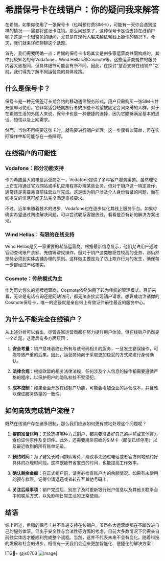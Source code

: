 # 希腊保号卡在线销户：你的疑问我来解答

在希腊，如果你使用了一张保号卡（也叫预付费SIM卡），可能有一天你会遇到这样的情况——需要将这张卡注销。那么问题来了，这种保号卡是否支持在线销户呢？这是一个很常见的疑问，尤其是在现代人越来越依赖线上操作的情况下。今天，我们就来详细聊聊这个话题。

首先，我们需要明确一点：希腊的保号卡市场其实是由多家运营商共同构成的。其中比较知名的有Vodafone、Wind Hellas和Cosmote等。这些运营商提供的服务内容大致相同，但具体细节可能会有所不同。因此，在探讨“是否支持在线销户”之前，我们得先了解不同运营商的具体政策。

## 什么是保号卡？

保号卡是一种无需签订长期合约的移动通信服务形式，用户只需购买一张SIM卡并充值即可使用。它非常适合短期旅行者或那些不希望被固定合同束缚的人群。对于在希腊生活的外国人来说，保号卡也是一种便捷的选择，因为它能够满足基本的通话、短信以及上网需求。

然而，当你不再需要这张卡时，就需要进行销户处理。这一步骤看似简单，但在实际操作中却可能存在一些障碍。

## 在线销户的可能性

### Vodafone：部分功能支持

作为希腊最大的电信运营商之一，Vodafone提供了多种客户服务渠道。虽然理论上它支持通过官方网站或手机应用程序办理某些业务，但对于销户这一特定操作，通常还是需要亲自前往营业厅完成。这是因为销户涉及个人身份验证的问题，而在线提交的信息可能无法完全满足审核要求。

不过，近年来随着技术的进步，Vodafone也在逐步优化其线上服务平台。如果你确实希望通过网络解决问题，可以尝试联系客服热线，看看是否有新的解决方案出现。

### Wind Hellas：有限的在线支持

Wind Hellas是另一家重要的希腊运营商。根据最新信息显示，他们允许用户通过官网查询账户余额、充值等常规操作，但对于销户这类敏感性较高的业务，则仍然坚持必须到实体店铺办理的原则。这样做主要是为了防止欺诈行为的发生，确保每一步都经过严格核实。

### Cosmote：传统模式为主

作为历史悠久的老牌运营商，Cosmote依然沿用了较为传统的管理模式。目前来看，无论是电话咨询还是网站访问，都无法直接实现销户请求。想要成功注销你的Cosmote保号卡，唯一的途径就是亲自带上有效证件前往最近的服务中心。

## 为什么不能完全在线销户？

从上述分析可以看出，尽管各家运营商都在努力提升用户体验，但在线销户仍然是一个难题。这背后有多方面原因：

1. **安全考量**：销户意味着终止所有与该号码相关的服务，一旦发生错误操作，可能导致严重的后果。因此，运营商倾向于采取更加稳妥的方式来进行身份确认。
   
2. **法律合规**：根据欧盟的相关法律法规，任何涉及个人信息的操作都需要遵循严格的程序，以保护用户的隐私权益不受侵犯。

3. **成本控制**：如果全面开放在线销户功能，可能会增加企业的运营成本，并且难以保证服务质量的一致性。

## 如何高效完成销户流程？

既然在线销户存在诸多限制，那么我们应该如何更有效地处理这个问题呢？

1. **提前准备材料**：无论选择哪种方式销户，都需要准备好自己的护照或其他官方身份证件原件及复印件。此外，还需要携带原始的SIM卡（即使已经停用）以及最近收到的所有账单记录。

2. **预约时间**：为了避免长时间排队等待，建议事先通过电话或者官方网站预约好具体的办理时间段。这样既能节省宝贵的时间，也能提高工作效率。

3. **确认剩余金额**：在正式销户前，请务必检查账户内的余额情况。如果有未使用的预存款项，记得申请退还或者转存至其他号码上。

4. **关注后续事项**：销户完成后，别忘了及时更新银行账户信息以及其他关联平台中的联系方式，以免影响日常生活的正常使用。

## 结语

综上所述，希腊的保号卡并不普遍支持在线销户。虽然各大运营商都在不断改进自己的服务体系，但出于安全性与合法性等方面的考虑，目前大多数情况下仍需亲自前往实体店才能顺利完成整个流程。当然，这并不代表未来不会有变化。随着科技的发展和社会的进步，相信有一天我们会迎来更加智能化、便捷化的解决方案！

[TG💪+ @jx0703 ![Image](https://github.com/user-attachments/assets/dbca1d08-cadb-493c-b0ec-ad6f7a83f270)]